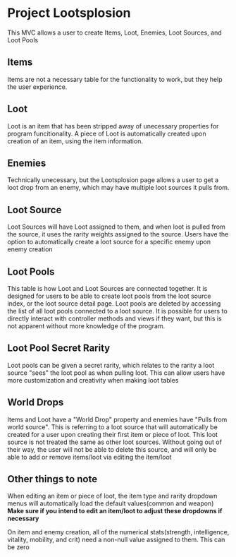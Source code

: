 # Project Lootsplosion

This  MVC allows a user to create Items, Loot, Enemies, Loot Sources, and Loot Pools

## Items

Items are not a necessary table for the functionality to work, but they help the user experience.

## Loot

Loot is an item that has been stripped away of unecessary properties for program funcitionality.
A piece of Loot is automatically created upon creation of an item, using the item information.

## Enemies

Technically unecessary, but the Lootsplosion page allows a user to get a loot drop from an enemy, which may have multiple loot sources it pulls from.

## Loot Source

Loot Sources will have Loot assigned to them, and when loot is pulled from the source, it uses the rarity weights assigned to the source.
Users have the option to automatically create a loot source for a specific enemy upon enemy creation

## Loot Pools

This table is how Loot and Loot Sources are connected together. It is designed for users to be able to create loot pools from the loot source index,
or the loot source detail page. Loot pools are deleted by accessing the list of all loot pools connected to a loot source. It is possible for users
to directly interact with controller methods and views if they want, but this is not apparent without more knowledge of the program.

## Loot Pool Secret Rarity

Loot pools can be given a secret rarity, which relates to the rarity a loot source "sees" the loot pool as when pulling loot. This can allow users have more 
customization and creativity when making loot tables

## World Drops

Items and Loot have a "World Drop" property and enemies have "Pulls from world source". This is referring to a loot source that will automatically be created
for a user upon creating their first item or piece of loot. This loot source is not treated the same as other loot sources. Without going out of their way, 
the user will not be able to delete this source, and will only be able to add or remove items/loot via editing the item/loot

## Other things to note

When editing an item or piece of loot, the item type and rarity dropdown menus will automatically load the default values(common and weapon) 
**Make sure if you intend to edit an item/loot to adjust these dropdowns if necessary**

On item and enemy creation, all of the numerical stats(strength, intelligence, vitality, mobility, and crit) need a non-null value assigned to them. This can be zero
